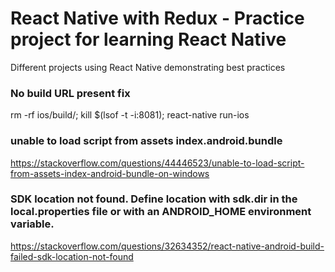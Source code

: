 # React Native with Redux - Practice project for learning React Native

Different projects using React Native demonstrating best practices


### No build URL present fix

rm -rf ios/build/; kill $(lsof -t -i:8081); react-native run-ios

### unable to load script from assets index.android.bundle

https://stackoverflow.com/questions/44446523/unable-to-load-script-from-assets-index-android-bundle-on-windows

### SDK location not found. Define location with sdk.dir in the local.properties file or with an ANDROID_HOME environment variable.

https://stackoverflow.com/questions/32634352/react-native-android-build-failed-sdk-location-not-found
